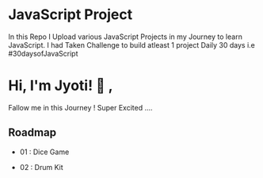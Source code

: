 # JavaScript Project

In this Repo I Upload various JavaScript Projects in my Journey to learn JavaScript.
I had Taken Challenge to build atleast 1 project Daily 30 days i.e
#30daysofJavaScript


# Hi, I'm Jyoti! 👋 , 
Fallow me in this Journey ! Super Excited ....


## Roadmap

- 01 : Dice Game  

- 02 : Drum Kit


